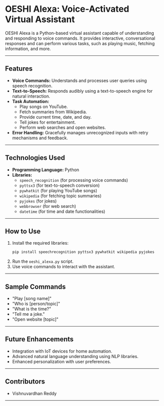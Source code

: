 # **OESHI Alexa: Voice-Activated Virtual Assistant**  

OESHI Alexa is a Python-based virtual assistant capable of understanding and responding to voice commands. It provides interactive, conversational responses and can perform various tasks, such as playing music, fetching information, and more.  

---

## **Features**  
- **Voice Commands:** Understands and processes user queries using speech recognition.  
- **Text-to-Speech:** Responds audibly using a text-to-speech engine for natural interaction.  
- **Task Automation:**  
  - Play songs on YouTube.  
  - Fetch summaries from Wikipedia.  
  - Provide current time, date, and day.  
  - Tell jokes for entertainment.  
  - Perform web searches and open websites.  
- **Error Handling:** Gracefully manages unrecognized inputs with retry mechanisms and feedback.  

---

## **Technologies Used**  
- **Programming Language:** Python  
- **Libraries:**  
  - `speech_recognition` (for processing voice commands)  
  - `pyttsx3` (for text-to-speech conversion)  
  - `pywhatkit` (for playing YouTube songs)  
  - `wikipedia` (for fetching topic summaries)  
  - `pyjokes` (for jokes)  
  - `webbrowser` (for web search)  
  - `datetime` (for time and date functionalities)  

---

## **How to Use**  
1. Install the required libraries:  
   ```bash  
   pip install speechrecognition pyttsx3 pywhatkit wikipedia pyjokes  
   ```  
2. Run the `oeshi_alexa.py` script.  
3. Use voice commands to interact with the assistant.  

---

## **Sample Commands**  
- "Play [song name]"  
- "Who is [person/topic]"  
- "What is the time?"  
- "Tell me a joke."  
- "Open website [topic]"  

---

## **Future Enhancements**  
- Integration with IoT devices for home automation.  
- Advanced natural language understanding using NLP libraries.  
- Enhanced personalization with user preferences.  

---

## **Contributors**  
- Vishnuvardhan Reddy  

--- 
